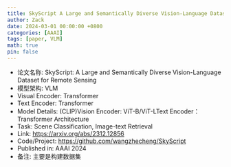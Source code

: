 ```yaml
---
title: SkyScript A Large and Semantically Diverse Vision-Language Dataset for Remote Sensing
author: Zack
date: 2024-03-01 00:00:00 +0800
categories: [AAAI]
tags: [paper, VLM]
math: true
pin: false
---
```

- 论文名称: SkyScript: A Large and Semantically Diverse Vision-Language Dataset for Remote Sensing
- 模型架构: VLM
- Visual Encoder: Transformer
- Text Encoder: Transformer
- Model Details: (CLIP)Vision Encoder: ViT-B/ViT-LText Encoder：Transformer Architecture
- Task: Scene Classification, Image-text Retrieval
- Link: https://arxiv.org/abs/2312.12856
- Code/Project: https://github.com/wangzhecheng/SkyScript
- Published in: AAAI 2024
- 备注: 主要是构建数据集
